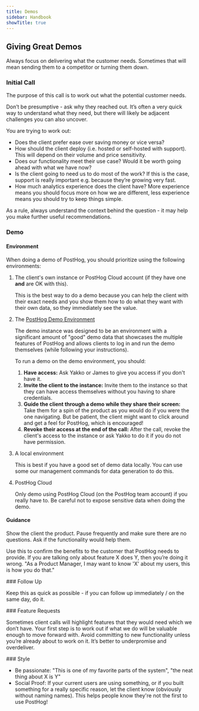 ```yaml
---
title: Demos
sidebar: Handbook
showTitle: true
---
```


## Giving Great Demos

Always focus on delivering what the customer needs. Sometimes that will mean sending them to a competitor or turning them down. 

### Initial Call

The purpose of this call is to work out what the potential customer needs. 

Don’t be presumptive - ask why they reached out. It’s often a very quick way to understand what they need, but there will likely be adjacent challenges you can also uncover.

You are trying to work out:

- Does the client prefer ease over saving money or vice versa?
- How should the client deploy (i.e. hosted or self-hosted with support). This will depend on their volume and price sensitivity.
- Does our functionality meet their use case? Would it be worth going ahead with what we have now?
- Is the client going to need us to do most of the work? If this is the case, support is really important e.g. because they’re growing very fast.
- How much analytics experience does the client have? More experience means you should focus more on how we are different, less experience means you should try to keep things simple.

As a rule, always understand the context behind the question - it may help you make further useful recommendations.

### Demo

#### Environment

When doing a demo of PostHog, you should prioritize using the following environments:

1. The client's own instance or PostHog Cloud account (if they have one **and** are OK with this). 
   
    This is the best way to do a demo because you can help the client with their exact needs and you show them how to do what they want with their own data, so they immediately see the value.

2. The [PostHog Demo Environment](playground.posthog.com)

    The demo instance was designed to be an environment with a significant amount of "good" demo data that showcases the multiple features of PostHog and allows clients to log in and run the demo themselves (while following your instructions).

    To run a demo on the demo environment, you should:

    1. **Have access:** Ask Yakko or James to give you access if you don't have it.
    2. **Invite the client to the instance:** Invite them to the instance so that they can have access themselves without you having to share credentials.
    3. **Guide the client through a demo while they share their screen:** Take them for a spin of the product as you would do if you were the one navigating. But be patient, the client might want to click around and get a feel for PostHog, which is encouraged!
    4. **Revoke their access at the end of the call:** After the call, revoke the client's access to the instance or ask Yakko to do it if you do not have permission.

3. A local environment

    This is best if you have a good set of demo data locally. You can use some our management commands for data generation to do this.

4. PostHog Cloud 

    Only demo using PostHog Cloud (on the PostHog team account) if you really have to. Be careful not to expose sensitive data when doing the demo. 

#### Guidance

Show the client the product. Pause frequently and make sure there are no questions. Ask if the functionality would help them.

Use this to confirm the benefits to the customer that PostHog needs to provide. If you are talking only about feature X does Y, then you’re doing it wrong. "As a Product Manager, I may want to know 'X' about my users, this is how you do that."

### Follow Up

Keep this as quick as possible - if you can follow up immediately / on the same day, do it.

### Feature Requests

Sometimes client calls will highlight features that they would need which we don’t have. Your first step is to work out if what we do will be valuable enough to move forward with. Avoid committing to new functionality unless you’re already about to work on it. It’s better to underpromise and overdeliver.

### Style

* Be passionate: "This is one of my favorite parts of the system", "the neat thing about X is Y"
* Social Proof: If your current users are using something, or if you built something for a really specific reason, let the client know (obviously without naming names). This helps people know they're not the first to use PostHog!
